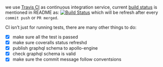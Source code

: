 
we use [Travis CI](https://travis-ci.org/) as continuous integration service,
current [build status](https://travis-ci.org/coderplanets/coderplanets_server) is
mentioned in README as: [![Build Status](https://travis-ci.org/coderplanets/coderplanets_server.svg?branch=dev)](https://travis-ci.org/coderplanets/coderplanets_server)
which will be refresh after every `commit push` or `PR merged`.

CI isn’t just for running tests, there are many other things to do:

- [x] make sure all the test is passed
- [x] make sure coveralls status refreshd
- [x] publish graphql schema to apollo-engine
- [x] check graphql schema is valid
- [x] make sure the commit message follow conventsions
